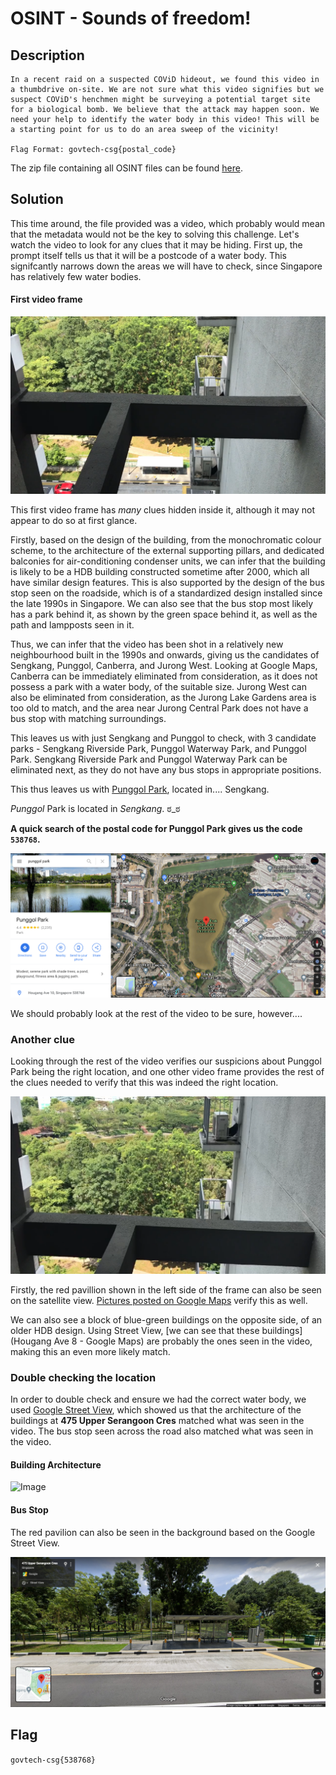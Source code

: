 # OSINT - Sounds of freedom!

## Description
```
In a recent raid on a suspected COViD hideout, we found this video in a thumbdrive on-site. We are not sure what this video signifies but we suspect COViD's henchmen might be surveying a potential target site for a biological bomb. We believe that the attack may happen soon. We need your help to identify the water body in this video! This will be a starting point for us to do an area sweep of the vicinity!

Flag Format: govtech-csg{postal_code}
```

The zip file containing all OSINT files can be found [here](https://public-download-files-9vj6yp3nvf-cat-3.s3-ap-southeast-1.amazonaws.com/OSINT+Challenge.zip).

## Solution

This time around, the file provided was a video, which probably would mean that the metadata would not be the key to solving this challenge. Let's watch the video to look for any clues that it may be hiding. First up, the prompt itself tells us that it will be a postcode of a water body. This signifcantly narrows down the areas we will have to check, since Singapore has relatively few water bodies.

#### First video frame
![first-frame](https://raw.githubusercontent.com/natashatyt888/Writeups-for-CTF/main/2020-Govtech-Stack-The-Flags/OSINT/Sounds-Of-Freedom/first-video-frame.png)

This first video frame has *many* clues hidden inside it, although it may not appear to do so at first glance.

Firstly, based on the design of the building, from the monochromatic colour scheme, to the architecture of the external supporting pillars, and dedicated balconies for air-conditioning condenser units, we can infer that the building is likely to be a HDB building constructed sometime after 2000, which all have similar design features. This is also supported by the design of the bus stop seen on the roadside, which is of a standardized design installed since the late 1990s in Singapore. We can also see that the bus stop most likely has a park behind it, as shown by the green space behind it, as well as the path and lampposts seen in it.

Thus, we can infer that the video has been shot in a relatively new neighbourhood built in the 1990s and onwards, giving us the candidates of Sengkang, Punggol, Canberra, and Jurong West. Looking at Google Maps, Canberra can be immediately eliminated from consideration, as it does not possess a park with a water body, of the suitable size. Jurong West can also be eliminated from consideration, as the Jurong Lake Gardens area is too old to match, and the area near Jurong Central Park does not have a bus stop with matching surroundings.

This leaves us with just Sengkang and Punggol to check, with 3 candidate parks - Sengkang Riverside Park, Punggol Waterway Park, and Punggol Park. Sengkang Riverside Park and Punggol Waterway Park can be eliminated next, as they do not have any bus stops in appropriate positions.

This thus leaves us with [Punggol Park](https://www.google.com.sg/maps/place/Punggol+Park/@1.3768635,103.8972405,619m/data=!3m1!1e3!4m5!3m4!1s0x31da163beca5d721:0xe869e5868a79ea59!8m2!3d1.3769802!4d103.8986585), located in.... Sengkang.

*Punggol* Park is located in *Sengkang*. ಠ_ಠ

**A quick search of the postal code for Punggol Park gives us the code `538768`.**

![Image](https://github.com/natashatyt888/Writeups-for-CTF/blob/main/2020-Govtech-Stack-The-Flags/OSINT/Sounds-Of-Freedom/Screenshot_1.png)

We should probably look at the rest of the video to be sure, however....

### Another clue

Looking through the rest of the video verifies our suspicions about Punggol Park being the right location, and one other video frame provides the rest of the clues needed to verify that this was indeed the right location.

![another video frame](https://raw.githubusercontent.com/natashatyt888/Writeups-for-CTF/main/2020-Govtech-Stack-The-Flags/OSINT/Sounds-Of-Freedom/opposite-blocks.png)

Firstly, the red pavillion shown in the left side of the frame can also be seen on the satellite view. [Pictures posted on Google Maps](https://goo.gl/maps/moLQPMTQUbvpBXN4A) verify this as well.

We can also see a block of blue-green buildings on the opposite side, of an older HDB design. Using Street View, [we can see that these buildings](Hougang Ave 8 - Google Maps) are probably the ones seen in the video, making this an even more likely match.

### Double checking the location
In order to double check and ensure we had the correct water body, we used [Google Street View](https://www.google.com.sg/maps/@1.3758911,103.8997006,3a,60y,90t/data=!3m6!1e1!3m4!1stWlDZoranZLR3DSzkQ0EvQ!2e0!7i16384!8i8192), which showed us that the architecture of the buildings at **475 Upper Serangoon Cres** matched what was seen in the video. The bus stop seen across the road also matched what was seen in the video.

#### Building Architecture
![Image](https://github.com/natashatyt888/Writeups-for-CTF/blob/main/2020-Govtech-Stack-The-Flags/OSINT/Sounds-Of-Freedom/Screenshot_2.png)

#### Bus Stop
The red pavilion can also be seen in the background based on the Google Street View.

![Image](https://github.com/natashatyt888/Writeups-for-CTF/blob/main/2020-Govtech-Stack-The-Flags/OSINT/Sounds-Of-Freedom/Screenshot_3.png)

## Flag
`govtech-csg{538768}`
